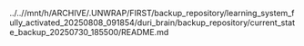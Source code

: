 ../..//mnt/h/ARCHIVE/.UNWRAP/FIRST/backup_repository/learning_system_fully_activated_20250808_091854/duri_brain/backup_repository/current_state_backup_20250730_185500/README.md